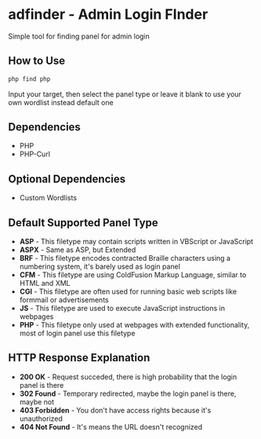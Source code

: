 # adfinder - Admin Login FInder
Simple tool for finding panel for admin login
## How to Use
```sh
php find php
```
Input your target, then select the panel type or leave it blank to use your own wordlist instead default one
## Dependencies
+ PHP
+ PHP-Curl
## Optional Dependencies
+ Custom Wordlists
## Default Supported Panel Type
+ **ASP** - This filetype may contain scripts written in VBScript or JavaScript
+ **ASPX** - Same as ASP, but Extended
+ **BRF** - This filetype encodes contracted Braille characters using a numbering system, it's barely used as login panel
+ **CFM** - This filetype are using ColdFusion Markup Language, similar to HTML and XML
+ **CGI** - This filetype are often used for running basic web scripts like formmail or advertisements
+ **JS** - This filetype are used to execute JavaScript instructions in webpages
+ **PHP** - This filetype only used at webpages with extended functionality, most of login panel use this filetype
## HTTP Response Explanation
+ **200 OK** - Request succeded, there is high probability that the login panel is there
+ **302 Found** - Temporary redirected, maybe the login panel is there, maybe not
+ **403 Forbidden** - You don't have access rights because it's unauthorized
+ **404 Not Found** - It's means the URL doesn't recognized
